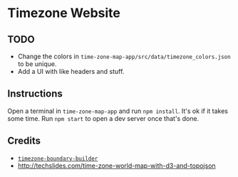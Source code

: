 # Timezone Website
## TODO
- Change the colors in `time-zone-map-app/src/data/timezone_colors.json` to be unique.
- Add a UI with like headers and stuff.

## Instructions
Open a terminal in `time-zone-map-app` and run `npm install`. It's ok if it takes some time. Run `npm start` to open a dev server once that's done.

## Credits
- [`timezone-boundary-builder`](https://github.com/evansiroky/timezone-boundary-builder)
- http://techslides.com/time-zone-world-map-with-d3-and-topojson
